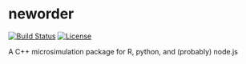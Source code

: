 # neworder

[![Build Status](https://travis-ci.org/virgesmith/neworder.png?branch=master)](https://travis-ci.org/virgesmith/neworder) [![License](https://img.shields.io/github/license/mashape/apistatus.svg)](https://opensource.org/licenses/MIT)

A C++ microsimulation package for R, python, and (probably) node.js
